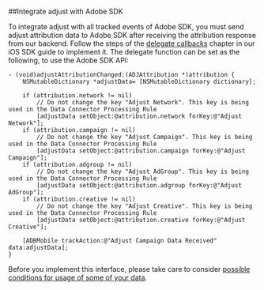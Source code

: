 ##Integrate adjust with Adobe SDK

To integrate adjust with all tracked events of Adobe SDK, you must send adjust attribution data to Adobe SDK 
after receiving the attribution response from our backend. Follow the steps of the 
[delegate callbacks][response_callbacks] chapter in our iOS SDK guide to implement it. 
The delegate function can be set as the following, to use the Adobe SDK API:

```objc
- (void)adjustAttributionChanged:(ADJAttribution *)attribution {
    NSMutableDictionary *adjustData= [NSMutableDictionary dictionary];
    
    if (attribution.network != nil)
        // Do not change the key "Adjust Network". This key is being used in the Data Connector Processing Rule
        [adjustData setObject:@attribution.network forKey:@"Adjust Network"]; 
    if (attribution.campaign != nil)
        // Do not change the key "Adjust Campaign". This key is being used in the Data Connector Processing Rule
        [adjustData setObject:@attribution.campaign forKey:@"Adjust Campaign"];
    if (attribution.adgroup != nil)
        // Do not change the key "Adjust AdGroup". This key is being used in the Data Connector Processing Rule
        [adjustData setObject:@attribution.adgroup forKey:@"Adjust AdGroup"];
    if (attribution.creative != nil)
        // Do not change the key "Adjust Creative". This key is being used in the Data Connector Processing Rule
        [adjustData setObject:@attribution.creative forKey:@"Adjust Creative"];

    [ADBMobile trackAction:@"Adjust Campaign Data Received" data:adjustData];
}
```

Before you implement this interface, please take care to consider 
[possible conditions for usage of some of your data][attribution_data].

[attribution_data]: https://github.com/adjust/sdks/blob/master/doc/attribution-data.md
[response_callbacks]: https://github.com/adjust/ios_sdk#9-receive-delegate-callbacks

